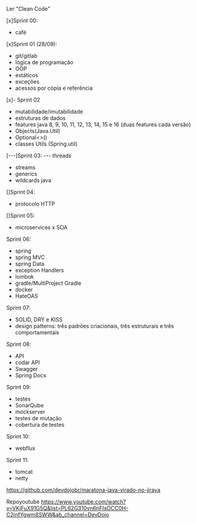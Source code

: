 
Ler "Clean Code"

[x]Sprint 00:
- café

[x]Sprint 01 (28/09):
- git/gitlab
- lógica de programação
- OOP
- estáticos
- exceções
- acessos por cópia e referência

[x]- Sprint 02
- mutabilidade/imutabilidade
- estruturas de dados
- features java 8, 9, 10, 11, 12, 13, 14, 15 e 16 (duas features cada versão)
- Objects(Java.Util)
- Optional<>()
- classes Utils (Spring.util)

[---]Sprint 03:
--- threads
- streams
- generics
- wildcards java

[]Sprint 04:
- protocolo HTTP

[]Sprint 05:
- microservices x SOA

Sprint 06:
- spring
- spring MVC
- spring Data
- exception Handlers
- lombok
- gradle/MultiProject Gradle
- docker
- HateOAS

Sprint 07:
- SOLID, DRY e KISS
- design patterns: três padrões criacionais, três estruturais e três comportamentais

Sprint 08:
- API
- codar API
- Swagger
- Spring Docs

Sprint 09:
- testes
- SonarQube
- mockserver
- testes de mutação
- cobertura de testes

Sprint 10:
- webflux

Sprint 11:
- tomcat
- netty

https://github.com/devdojobr/maratona-java-virado-no-jiraya

Repoyoutube
https://www.youtube.com/watch?v=VKjFuX91G5Q&list=PL62G310vn6nFIsOCC0H-C2infYgwm8SWW&ab_channel=DevDojo

